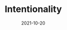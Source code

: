 ---
layout: blocks
title: Intentionality
date: 2021-10-20
page_sections:
  - block: header-2
    logo: '/uploads/logo.png'
    title: The Intentionality Program
    cta:
      url: '#signup'
      button_text: Register
  - block: hero-1
    headline: <strong>Stop living on auto-pilot.</strong>
    content:
      Make your habits work for you. Not the other way around.
      <hr style="width:50%; margin:auto;">
      <p>
        Join our <em>free</em> 30 day intentionality program. <br>
        Only 15 minutes every week.
        <br><br>
        Runs from December 17 - January 16. <br>
        <strong>Registration closes on Friday, December 17.</strong>
        <!-- <strong>Registration is now closed.</strong> -->
      </p>
    cta:
      enabled: true
      url: '#signup'
      button_text: 'Join for Free'
      # url: '#waitlist'
      # button_text: 'Join the Waitlist'
  - block: testimonials
    title:
      headline: Testimonials
    testimonials:
      - quote: "My brain feels less foggy and more relaxed. Learning to be kind to myself in the face of failure has been a HUGE step in allowing myself to grow and develop better habits."
        role: Student
        person: Mickayla
      - quote: "The program plants the seed of habit reformation into your mind -- and even if you don't see the results and tall, green stock you're chasing, it's still taking root and subtly encouraging you to keep trying -- and reminding you that it is possible to create change for oneself."
        role: Student
        person: Phil Fry
      - quote: "I feel much better about myself now that I have adopted healthier habits and become more productive. I still have a ways to go, but I am at a much better spot than one month ago."
        role: Student
        person: M
  - block: three-column-1
    class: alt
    numbers: true
    title:
      headline: How It Works
    col_1:
      image:
        image: '/uploads/deposit.png'
        alt_text: Accountability
      headline: Commit
      content:
        You set a penalty to hold yourself accountable - so you give the program a fair chance.
        <br><br>
        Enforce it yourself or have us do it for you.
    col_2:
      image:
        image: '/uploads/understand.png'
        alt_text: Understand
      headline: Reflect
      content:
        Every week, we send you a 15-minute guided check-in to fill out. Due on Sundays.
        <br><br>
        For every missed check-in, apply your penalty.
    col_3:
      image:
        image: '/uploads/healthy-lifestyle.png'
        alt_text: Healthy Lifestyle
      headline: Finish!
      content:
        The program ends after 30 days. Contribute what you want and only if you see results.
        <br><br>
        Do it again! This is just the beginning.
  - block: three-column-1
    slug: principles
    title:
      headline: Our Principles
    col_1:
      headline: Tighten the Feedback Loop
      content: Writing is thinking. The check-ins prompt reflection on what worked and what didn’t. By articulating your learnings, you discover actionable advice for next week. This compounds over time.
    col_2:
      headline: Bias towards Action
      content: Content is deliberately sparse in the program. The emphasis is on execution, not education. Quality content is no longer the bottleneck - the lack of action is.
    col_3:
      headline: Aligned Incentives
      content: We only make money if you succeed. There is no conflict of interest, unlike other business models (e.g ads, endorsements, affiliate links) that are rewarded by consumption, not action.
  - block: three-column-1
    slug: signup
    class: alt
    title:
      headline: Register
    col_1:
      headline: Dates
      content:
        Runs from Dec 17 - Jan 16.<br>
        Five total check-ins - first one due Sun, Dec 19.
    col_2:
      headline: Time Commitment
      content:
        15 minutes per weekly check-in. Do it on your schedule, but it's due every Sunday.
    col_3:
      headline: Penalty
      content:
        Enforce your penalty for every missed check-in. Or have us do it for you.
  - block: registration-bar-checkin-only
    class: alt
    closed: false
    program_id: 8ffeb0c7-6f2b-4dea-9598-ede8e022765a
    success_url: '/intentionality-success'
  - block: faqs
    slug: faqs
    title:
      headline: FAQs
    faqs:
      - question: What is the time commitment?
        answer: The weekly check-ins only take 15 minutes to complete. Fill them out whenever, but they are due every Sunday. That’s it! During the week, you’ll be following the challenge that you set during the check-in.
      - question: Should I apply the penalty if I check in consistently, but fail to reach my goals?
        answer: Nope. As long as you complete all the check-ins on time, the penalty shouldn't be applied. We believe in self-compassion, understanding and self-love over anything else, including hitting external goals. Sustainable growth and success not only starts with those things, but it requires them.
      - question: Why is a credit card required to register?
        answer: The program is free to join. Your credit card will <strong>not</strong> be charged upon registration. However, if you want us to enforce your penalty, we need your card to donate to charity on your behalf <strong>only</strong> if you miss check-ins. This increases your chance of success by 600%.
      - question: If I fail, what charity does my stake go to?
        answer: By default, it goes to GiveDirectly. We are not affiliated with them. It's worth noting that we've never actually had to do this - we hope you're not the first! If you have another preference, please email us at team@themoai.org.
      - question: How is this different from a course?
        answer: The program is focused on application, not theory. There will be very limited content and just enough structure for participants to grow at their own pace.
      - question: I have another question. How do I contact you?
        answer: Shoot us an email at team@themoai.org!
  - block: one-column-1
    slug: waitlist
    headline: Not ready yet? Join the waitlist.
    caption: Be the first to know about future programs.
    class: alt
  - block: waitlist-bar
    class: alt
  - block: footer-1
    content: 'Made with ❤︎ in NYC · team@themoai.org'
---